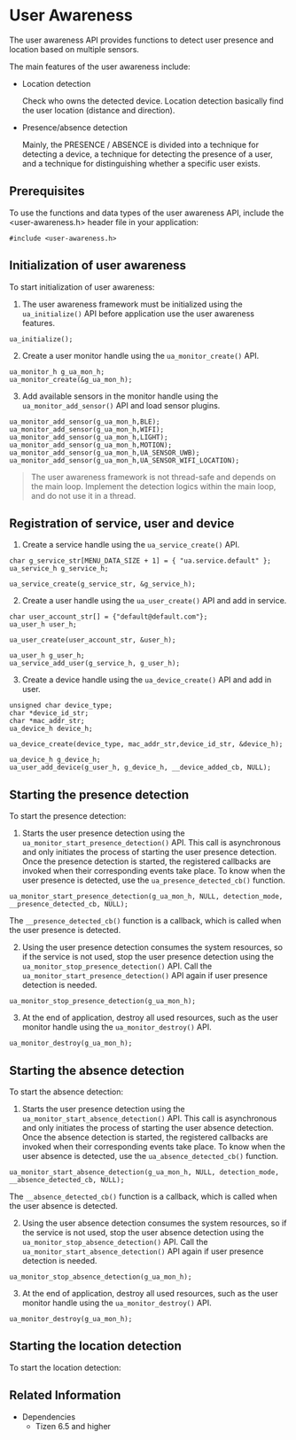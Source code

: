 # User Awareness
The user awareness API provides functions to detect user presence and location based on multiple sensors.

The main features of the user awareness include:
- Location detection
  
  Check who owns the detected device. Location detection basically find the user location (distance and direction).
- Presence/absence detection
  
  Mainly, the PRESENCE / ABSENCE is divided into a technique for detecting a device, a technique for detecting the presence of a user, and a technique for distinguishing whether a specific user exists.
  
 ## Prerequisites
  To use the functions and data types of the user awareness API, include the <user-awareness.h> header file in your application:
  
  ```#include <user-awareness.h>```
  
 ## Initialization of user awareness
  
  To start initialization of user awareness:
  1. The user awareness framework must be initialized using the ```ua_initialize()``` API before application use the user awareness features.
  ```
  ua_initialize();
  ```
  2. Create a user monitor handle using the ```ua_monitor_create()``` API.

  ```
  ua_monitor_h g_ua_mon_h;
  ua_monitor_create(&g_ua_mon_h);
  ```
  
  3. Add available sensors in the monitor handle using the ```ua_monitor_add_sensor()``` API and load sensor plugins.

  ```
  ua_monitor_add_sensor(g_ua_mon_h,BLE);
  ua_monitor_add_sensor(g_ua_mon_h,WIFI);
  ua_monitor_add_sensor(g_ua_mon_h,LIGHT);
  ua_monitor_add_sensor(g_ua_mon_h,MOTION);
  ua_monitor_add_sensor(g_ua_mon_h,UA_SENSOR_UWB);
  ua_monitor_add_sensor(g_ua_mon_h,UA_SENSOR_WIFI_LOCATION);
  ```
  
  
  > The user awareness framework is not thread-safe and depends on the main loop. Implement the detection logics within the main loop, and do not use it in a thread.
 ## Registration of service, user and device
 
 1. Create a service handle using the ```ua_service_create()``` API.
  ```
  char g_service_str[MENU_DATA_SIZE + 1] = { "ua.service.default" };
  ua_service_h g_service_h;
  
  ua_service_create(g_service_str, &g_service_h);
  ```
  2. Create a user handle using the ```ua_user_create()``` API and add in service.
  ```
  char user_account_str[] = {"default@default.com"};
  ua_user_h user_h;
  
  ua_user_create(user_account_str, &user_h);
  
  ua_user_h g_user_h;
  ua_service_add_user(g_service_h, g_user_h);
  ```
  3. Create a device handle using the ```ua_device_create()``` API and add in user.
  ```
  unsigned char device_type; 
  char *device_id_str;
  char *mac_addr_str;
  ua_device_h device_h;
  
  ua_device_create(device_type, mac_addr_str,device_id_str, &device_h);
  
  ua_device_h g_device_h; 
  ua_user_add_device(g_user_h, g_device_h, __device_added_cb, NULL);

  ```
 ## Starting the presence detection
  
  To start the presence detection:
  
  1. Starts the user presence detection using the ```ua_monitor_start_presence_detection()``` API. This call is asynchronous and only initiates the process of starting the user presence detection. Once the presence detection is started, the registered callbacks are invoked when their corresponding events take place. To know when the user presence is detected, use the ```ua_presence_detected_cb()``` function.
  ```
  ua_monitor_start_presence_detection(g_ua_mon_h, NULL, detection_mode, __presence_detected_cb, NULL);
  ```
  The ```__presence_detected_cb()``` function is a callback, which is called when the user presence is detected.
  
  2. Using the user presence detection consumes the system resources, so if the service is not used, stop the user presence detection using the ```ua_monitor_stop_presence_detection()``` API. Call the ```ua_monitor_start_presence_detection()``` API again if user presence detection is needed.
  ```
  ua_monitor_stop_presence_detection(g_ua_mon_h);
  ```
  3. At the end of application, destroy all used resources, such as the user monitor handle using the ```ua_monitor_destroy()``` API.
  ```
  ua_monitor_destroy(g_ua_mon_h);
  ```
## Starting the absence detection

To start the absence detection:
  
   1. Starts the user presence detection using the ```ua_monitor_start_absence_detection()``` API. This call is asynchronous and only initiates the process of starting the user absence detection. Once the absence detection is started, the registered callbacks are invoked when their corresponding events take place. To know when the user absence is detected, use the ```ua_absence_detected_cb()``` function.
  ```
  ua_monitor_start_absence_detection(g_ua_mon_h, NULL, detection_mode, __absence_detected_cb, NULL);
  ```
  The ```__absence_detected_cb()``` function is a callback, which is called when the user absence is detected.
  
   2. Using the user absence detection consumes the system resources, so if the service is not used, stop the user absence detection using the ```ua_monitor_stop_absence_detection()``` API. Call the ```ua_monitor_start_absence_detection()``` API again if user presence detection is needed.
  ```
  ua_monitor_stop_absence_detection(g_ua_mon_h);
  ```
  3. At the end of application, destroy all used resources, such as the user monitor handle using the ```ua_monitor_destroy()``` API.
  ```
  ua_monitor_destroy(g_ua_mon_h);
  ```
  
## Starting the location detection

To start the location detection:
## Related Information
- Dependencies
  - Tizen 6.5 and higher 
